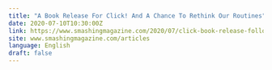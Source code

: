 ```yaml
---
title: "A Book Release For Click! And A Chance To Rethink Our Routines"
date: 2020-07-10T10:30:00Z
link: https://www.smashingmagazine.com/2020/07/click-book-release-followup/?utm_medium=RSS&utm_source=news.12bit.vn
site: www.smashingmagazine.com/articles
language: English
draft: false
---
```

